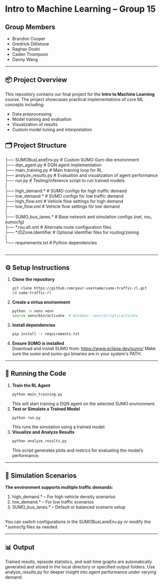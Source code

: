 # Intro to Machine Learning – Group 15

## Group Members
- Brandon Cooper  
- Gredrick Dillistone  
- Raghav Doshi  
- Caden Thompson  
- Danny Wang  

---

## 📦 Project Overview

This repository contains our final project for the **Intro to Machine Learning** course. The project showcases practical implementations of core ML concepts including:
- Data preprocessing
- Model training and evaluation
- Visualization of results
- Custom model tuning and interpretation

## 🗂️ Project Structure
├── SUMOBusLaneEnv.py            # Custom SUMO Gym-like environment<br>
├── dqn_agent.py                  # DQN agent implementation<br>
├── main_training.py              # Main training loop for RL<br>
├── analyze_results.py            # Evaluation and visualization of agent performance<br>
├── run.py                        # Testing/inference script to run trained models<br>
│<br>
├── high_demand.*                 # SUMO configs for high traffic demand<br>
├── low_demand.*                  # SUMO configs for low traffic demand<br>
├── high_flow.xml                 # Vehicle flow settings for high demand<br>
├── low_flow.xml                  # Vehicle flow settings for low demand<br>
│<br>
├── SUMO_bus_lanes.*              # Base network and simulation configs (net, rou, sumocfg)<br>
├── *.rou.alt.xml                 # Alternate route configuration files<br>
├── *.IDZone.Identifier           # Optional identifier files for routing/zoning<br>
│<br>
└── requirements.txt              # Python dependencies<br><br>




---

## ⚙️ Setup Instructions

1. **Clone the repository**  
   ```bash
   git clone https://github.com/your-username/sumo-traffic-rl.git
   cd sumo-traffic-rl
   ```
2. **Create a virtua environment**
   ```bash
   python -m venv venv
   source venv/bin/activate  # Windows: venv\Scripts\activate
   ```
3. **Install dependencies**
    ```bash
    pip install -r requirements.txt
    ```
4. **Ensure SUMO is installed**<br>
    Download and install SUMO from: https://www.eclipse.dev/sumo/
    Make sure the sumo and sumo-gui binaries are in your system's PATH.



---

## 🚀 Running the Code

1. **Train the RL Agent**  
   ```bash
   python main_training.py
   ```
   This will start training a DQN agent on the selected SUMO environment.
2. **Test or Simulate a Trained Model**
   ```bash
   python run.py
   ```
   This runs the simulation using a trained model.
3. **Visualize and Analyze Results**
    ```bash
    python analyze_results.py
    ```
    This script generates plots and metrics for evaluating the model’s performance.



--- 

## 🧪 Simulation Scenarios
**The environment supports multiple traffic demands:**
1. high_demand.* – For high vehicle density scenarios
2. low_demand.* – For low traffic scenarios
3. SUMO_bus_lanes.* – Default or balanced scenario setup
<br>
You can switch configurations in the SUMOBusLaneEnv.py or modify the *.sumocfg files as needed.


---

## 📊 Output
Trained results, episode statistics, and wait time graphs are automatically generated and stored in the local directory or specified output folders. Use analyze_results.py for deeper insight into agent performance under varying demand.

